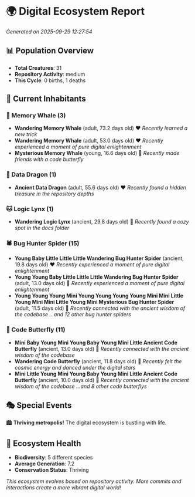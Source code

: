 # 🌍 Digital Ecosystem Report
*Generated on 2025-09-29 12:27:54*

## 📊 Population Overview
- **Total Creatures**: 31
- **Repository Activity**: medium
- **This Cycle**: 0 births, 1 deaths

## 👥 Current Inhabitants

### 🐋 Memory Whale (3)
- **Wandering Memory Whale** (adult, 73.2 days old) ❤️
  *Recently learned a new trick*
- **Wandering Memory Whale** (adult, 53.0 days old) ❤️
  *Recently experienced a moment of pure digital enlightenment*
- **Mysterious Memory Whale** (young, 16.6 days old) 💚
  *Recently made friends with a code butterfly*

### 🐉 Data Dragon (1)
- **Ancient Data Dragon** (adult, 55.6 days old) ❤️
  *Recently found a hidden treasure in the repository depths*

### 🐱 Logic Lynx (1)
- **Wandering Logic Lynx** (ancient, 29.8 days old) 💛
  *Recently found a cozy spot in the docs folder*

### 🕷️ Bug Hunter Spider (15)
- **Young Baby Little Little Little Wandering Bug Hunter Spider** (ancient, 19.8 days old) ❤️
  *Recently experienced a moment of pure digital enlightenment*
- **Young Young Baby Little Little Little Wandering Bug Hunter Spider** (adult, 13.0 days old) 💚
  *Recently experienced a moment of pure digital enlightenment*
- **Young Young Young Mini Young Young Young Young Mini Mini Little Young Mini Mini Little Young Mini Mysterious Bug Hunter Spider** (adult, 11.5 days old) 💚
  *Recently connected with the ancient wisdom of the codebase*
  *...and 12 other bug hunter spiders*

### 🦋 Code Butterfly (11)
- **Mini Baby Young Mini Young Baby Young Mini Little Ancient Code Butterfly** (ancient, 13.0 days old) 💛
  *Recently connected with the ancient wisdom of the codebase*
- **Wandering Code Butterfly** (ancient, 11.8 days old) 💚
  *Recently felt the cosmic energy and danced under the digital stars*
- **Mini Little Young Mini Young Baby Young Mini Little Ancient Code Butterfly** (ancient, 10.0 days old) 💛
  *Recently connected with the ancient wisdom of the codebase*
  *...and 8 other code butterflys*

## 🎭 Special Events

🏙️ **Thriving metropolis!** The digital ecosystem is bustling with life.

## 🔬 Ecosystem Health
- **Biodiversity**: 5 different species
- **Average Generation**: 7.2
- **Conservation Status**: Thriving

*This ecosystem evolves based on repository activity. More commits and interactions create a more vibrant digital world!*